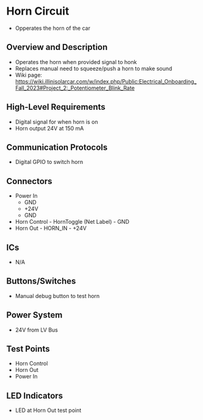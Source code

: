 # Horn Circuit
- Opperates the horn of the car


## Overview and Description
- Operates the horn when provided signal to honk
- Replaces manual need to squeeze/push a horn to make sound
- Wiki page: https://wiki.illinisolarcar.com/w/index.php/Public:Electrical_Onboarding_Fall_2023#Project_2:_Potentiometer_Blink_Rate

## High-Level Requirements
- Digital signal for when horn is on
- Horn output 24V at 150 mA

## Communication Protocols
- Digital GPIO to switch horn

## Connectors
 - Power In
	- GND
	- +24V
	- GND
 - Horn Control
        - HornToggle (Net Label)
        - GND
 - Horn Out
        - HORN_IN
        - +24V

## ICs
- N/A

## Buttons/Switches
- Manual debug button to test horn

## Power System
- 24V from LV Bus

## Test Points
- Horn Control
- Horn Out
- Power In

## LED Indicators
- LED at Horn Out test point
